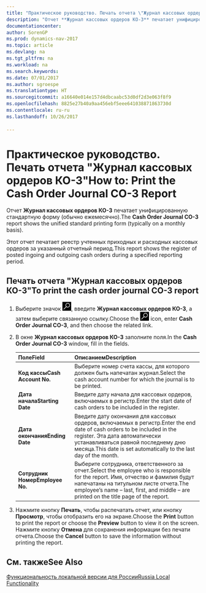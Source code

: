 ```yaml
---
title: "Практическое руководство. Печать отчета \"Журнал кассовых ордеров КО-3\""
description: "Отчет **Журнал кассовых ордеров КО-3** печатает унифицированную стандартную форму (обычно ежемесячно)."
documentationcenter: 
author: SorenGP
ms.prod: dynamics-nav-2017
ms.topic: article
ms.devlang: na
ms.tgt_pltfrm: na
ms.workload: na
ms.search.keywords: 
ms.date: 07/01/2017
ms.author: sgroespe
ms.translationtype: HT
ms.sourcegitcommit: a16640e014e157d4dbcaabc53d0df2d3e063f8f9
ms.openlocfilehash: 8825e27b40a9aa456ebf5eee641038871863730d
ms.contentlocale: ru-ru
ms.lasthandoff: 10/26/2017

---
```

# <a name="how-to-print-the-cash-order-journal-co-3-report"></a><span data-ttu-id="3e131-103">Практическое руководство. Печать отчета "Журнал кассовых ордеров КО-3"</span><span class="sxs-lookup"><span data-stu-id="3e131-103">How to: Print the Cash Order Journal CO-3 Report</span></span>
<span data-ttu-id="3e131-104">Отчет **Журнал кассовых ордеров КО-3** печатает унифицированную стандартную форму (обычно ежемесячно).</span><span class="sxs-lookup"><span data-stu-id="3e131-104">The **Cash Order Journal CO-3** report shows the unified standard printing form (typically on a monthly basis).</span></span>  

<span data-ttu-id="3e131-105">Этот отчет печатает реестр учтенных приходных и расходных кассовых ордеров за указанный отчетный период.</span><span class="sxs-lookup"><span data-stu-id="3e131-105">This report shows the register of posted ingoing and outgoing cash orders during a specified reporting period.</span></span>  

## <a name="to-print-the-cash-order-journal-co-3-report"></a><span data-ttu-id="3e131-106">Печать отчета "Журнал кассовых ордеров КО-3"</span><span class="sxs-lookup"><span data-stu-id="3e131-106">To print the cash order journal CO-3 report</span></span>  

1.  <span data-ttu-id="3e131-107">Выберите значок ![Поиск страницы или отчета](../../media/ui-search/search_small.png "Значок поиска страницы или отчета"), введите **Журнал кассовых ордеров КО-3**, а затем выберите связанную ссылку.</span><span class="sxs-lookup"><span data-stu-id="3e131-107">Choose the ![Search for Page or Report](../../media/ui-search/search_small.png "Search for Page or Report icon") icon, enter **Cash Order Journal CO-3**, and then choose the related link.</span></span>  
2.  <span data-ttu-id="3e131-108">В окне **Журнал кассовых ордеров КО-3** заполните поля.</span><span class="sxs-lookup"><span data-stu-id="3e131-108">In the **Cash Order Journal CO-3** window, fill in the fields.</span></span>  

    |<span data-ttu-id="3e131-109">Поле</span><span class="sxs-lookup"><span data-stu-id="3e131-109">Field</span></span>|<span data-ttu-id="3e131-110">Описанием</span><span class="sxs-lookup"><span data-stu-id="3e131-110">Description</span></span>|  
    |---------------------------------|---------------------------------------|  
    |<span data-ttu-id="3e131-111">**Код кассы**</span><span class="sxs-lookup"><span data-stu-id="3e131-111">**Cash Account No.**</span></span>|<span data-ttu-id="3e131-112">Выберите номер счета кассы, для которого должен быть напечатан журнал.</span><span class="sxs-lookup"><span data-stu-id="3e131-112">Select the cash account number for which the journal is to be printed.</span></span>|  
    |<span data-ttu-id="3e131-113">**Дата начала**</span><span class="sxs-lookup"><span data-stu-id="3e131-113">**Starting Date**</span></span>|<span data-ttu-id="3e131-114">Введите дату начала для кассовых ордеров, включаемых в регистр.</span><span class="sxs-lookup"><span data-stu-id="3e131-114">Enter the start date of cash orders to be included in the register.</span></span>|  
    |<span data-ttu-id="3e131-115">**Дата окончания**</span><span class="sxs-lookup"><span data-stu-id="3e131-115">**Ending Date**</span></span>|<span data-ttu-id="3e131-116">Введите дату окончания для кассовых ордеров, включаемых в регистр.</span><span class="sxs-lookup"><span data-stu-id="3e131-116">Enter the end date of cash orders to be included in the register.</span></span> <span data-ttu-id="3e131-117">Эта дата автоматически устанавливаться равной последнему дню месяца.</span><span class="sxs-lookup"><span data-stu-id="3e131-117">This date is set automatically to the last day of the month.</span></span>|  
    |<span data-ttu-id="3e131-118">**Сотрудник Номер**</span><span class="sxs-lookup"><span data-stu-id="3e131-118">**Employee No.**</span></span>|<span data-ttu-id="3e131-119">Выберите сотрудника, ответственного за отчет.</span><span class="sxs-lookup"><span data-stu-id="3e131-119">Select the employee who is responsible for the report.</span></span> <span data-ttu-id="3e131-120">Имя, отчество и фамилия будут напечатаны на титульном листе отчета.</span><span class="sxs-lookup"><span data-stu-id="3e131-120">The employee’s name – last, first, and middle – are printed on the title page of the report.</span></span>|  

3.  <span data-ttu-id="3e131-121">Нажмите кнопку **Печать**, чтобы распечатать отчет, или кнопку **Просмотр**, чтобы отобразить его на экране.</span><span class="sxs-lookup"><span data-stu-id="3e131-121">Choose the **Print** button to print the report or choose the **Preview** button to view it on the screen.</span></span> <span data-ttu-id="3e131-122">Нажмите кнопку **Отмена** для сохранения информации без печати отчета.</span><span class="sxs-lookup"><span data-stu-id="3e131-122">Choose the **Cancel** button to save the information without printing the report.</span></span>  

## <a name="see-also"></a><span data-ttu-id="3e131-123">См. также</span><span class="sxs-lookup"><span data-stu-id="3e131-123">See Also</span></span>  
[<span data-ttu-id="3e131-124">Функциональность локальной версии для России</span><span class="sxs-lookup"><span data-stu-id="3e131-124">Russia Local Functionality</span></span>](russia-local-functionality.md)

